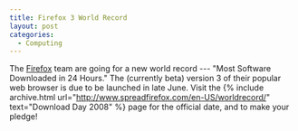 ```yaml
---
title: Firefox 3 World Record
layout: post
categories:
  - Computing
---
```

The [Firefox](https://www.mozilla.org/firefox) team are going for a new world record --- "Most Software Downloaded in 24 Hours." The (currently beta) version 3 of their popular web browser is due to be launched in late June. Visit the {% include archive.html url="http://www.spreadfirefox.com/en-US/worldrecord/" text="Download Day 2008" %} page for the official date, and to make your pledge!
